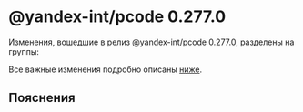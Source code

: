 # @yandex-int/pcode 0.277.0

<!-- ЧЕЛОВЕЧЕСКОЕ ВСТУПЛЕНИЕ -->

Изменения, вошедшие в релиз @yandex-int/pcode 0.277.0, разделены на группы:

Все важные изменения подробно описаны [ниже](#Пояснения).

## Пояснения

